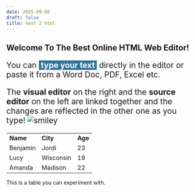 ```yaml
---
date: 2025-09-08
draft: false
title: test 2 html
---
```

<!-- #######  THIS IS A COMMENT - Visible only in the source editor #########-->
<h2>Welcome To The Best Online HTML Web Editor!</h2>
<p style="font-size: 1.5em;">You can <strong style="background-color: #317399; padding: 0 5px; color: #fff;">type your text</strong> directly in the editor or paste it from a Word Doc, PDF, Excel etc.</p>
<p style="font-size: 1.5em;">The <strong>visual editor</strong> on the right and the <strong>source editor</strong> on the left are linked together and the changes are reflected in the other one as you type! <img src="https://html5-editor.net/images/smiley.png" alt="smiley" /></p>
<table class="editorDemoTable">
<tbody>
<tr>
<td><strong>Name</strong></td>
<td><strong>City</strong></td>
<td><strong>Age</strong></td>
</tr>
<tr>
<td>Benjamin</td>
<td>Jordi</td>
<td>23</td>
</tr>
<tr>
<td>Lucy</td>
<td>Wisconsin</td>
<td>19</td>
</tr>
<tr>
<td>Amanda</td>
<td>Madison</td>
<td>22</td>
</tr>
</tbody>
</table>
<p>This is a table you can experiment with.</p>